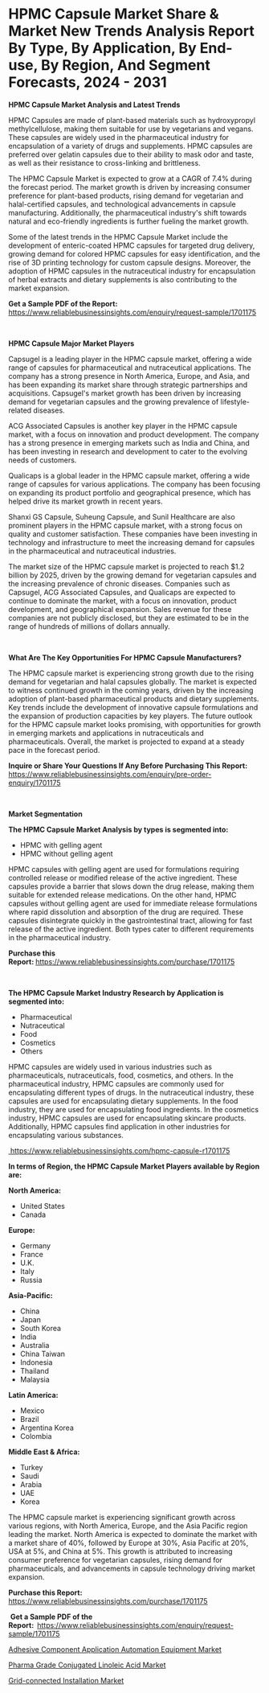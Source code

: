 <p><h1>HPMC Capsule Market Share & Market New Trends Analysis Report By Type, By Application, By End-use, By Region, And Segment Forecasts, 2024 - 2031</h1></p><p><strong>HPMC Capsule Market Analysis and Latest Trends</strong></p>
<p><p>HPMC Capsules are made of plant-based materials such as hydroxypropyl methylcellulose, making them suitable for use by vegetarians and vegans. These capsules are widely used in the pharmaceutical industry for encapsulation of a variety of drugs and supplements. HPMC capsules are preferred over gelatin capsules due to their ability to mask odor and taste, as well as their resistance to cross-linking and brittleness.</p><p>The HPMC Capsule Market is expected to grow at a CAGR of 7.4% during the forecast period. The market growth is driven by increasing consumer preference for plant-based products, rising demand for vegetarian and halal-certified capsules, and technological advancements in capsule manufacturing. Additionally, the pharmaceutical industry's shift towards natural and eco-friendly ingredients is further fueling the market growth.</p><p>Some of the latest trends in the HPMC Capsule Market include the development of enteric-coated HPMC capsules for targeted drug delivery, growing demand for colored HPMC capsules for easy identification, and the rise of 3D printing technology for custom capsule designs. Moreover, the adoption of HPMC capsules in the nutraceutical industry for encapsulation of herbal extracts and dietary supplements is also contributing to the market expansion.</p></p>
<p><strong>Get a Sample PDF of the Report:&nbsp;</strong> <a href="https://www.reliablebusinessinsights.com/enquiry/request-sample/1701175">https://www.reliablebusinessinsights.com/enquiry/request-sample/1701175</a></p>
<p>&nbsp;</p>
<p><strong>HPMC Capsule Major Market Players</strong></p>
<p><p>Capsugel is a leading player in the HPMC capsule market, offering a wide range of capsules for pharmaceutical and nutraceutical applications. The company has a strong presence in North America, Europe, and Asia, and has been expanding its market share through strategic partnerships and acquisitions. Capsugel's market growth has been driven by increasing demand for vegetarian capsules and the growing prevalence of lifestyle-related diseases.</p><p>ACG Associated Capsules is another key player in the HPMC capsule market, with a focus on innovation and product development. The company has a strong presence in emerging markets such as India and China, and has been investing in research and development to cater to the evolving needs of customers.</p><p>Qualicaps is a global leader in the HPMC capsule market, offering a wide range of capsules for various applications. The company has been focusing on expanding its product portfolio and geographical presence, which has helped drive its market growth in recent years.</p><p>Shanxi GS Capsule, Suheung Capsule, and Sunil Healthcare are also prominent players in the HPMC capsule market, with a strong focus on quality and customer satisfaction. These companies have been investing in technology and infrastructure to meet the increasing demand for capsules in the pharmaceutical and nutraceutical industries.</p><p>The market size of the HPMC capsule market is projected to reach $1.2 billion by 2025, driven by the growing demand for vegetarian capsules and the increasing prevalence of chronic diseases. Companies such as Capsugel, ACG Associated Capsules, and Qualicaps are expected to continue to dominate the market, with a focus on innovation, product development, and geographical expansion. Sales revenue for these companies are not publicly disclosed, but they are estimated to be in the range of hundreds of millions of dollars annually.</p></p>
<p>&nbsp;</p>
<p><strong>What Are The Key Opportunities For HPMC Capsule Manufacturers?</strong></p>
<p><p>The HPMC capsule market is experiencing strong growth due to the rising demand for vegetarian and halal capsules globally. The market is expected to witness continued growth in the coming years, driven by the increasing adoption of plant-based pharmaceutical products and dietary supplements. Key trends include the development of innovative capsule formulations and the expansion of production capacities by key players. The future outlook for the HPMC capsule market looks promising, with opportunities for growth in emerging markets and applications in nutraceuticals and pharmaceuticals. Overall, the market is projected to expand at a steady pace in the forecast period.</p></p>
<p><strong>Inquire or Share Your Questions If Any Before Purchasing This Report:</strong> <a href="https://www.reliablebusinessinsights.com/enquiry/pre-order-enquiry/1701175">https://www.reliablebusinessinsights.com/enquiry/pre-order-enquiry/1701175</a></p>
<p>&nbsp;</p>
<p><strong>Market Segmentation</strong></p>
<p><strong>The HPMC Capsule Market Analysis by types is segmented into:</strong></p>
<p><ul><li>HPMC with gelling agent</li><li>HPMC without gelling agent</li></ul></p>
<p><p>HPMC capsules with gelling agent are used for formulations requiring controlled release or modified release of the active ingredient. These capsules provide a barrier that slows down the drug release, making them suitable for extended release medications. On the other hand, HPMC capsules without gelling agent are used for immediate release formulations where rapid dissolution and absorption of the drug are required. These capsules disintegrate quickly in the gastrointestinal tract, allowing for fast release of the active ingredient. Both types cater to different requirements in the pharmaceutical industry.</p></p>
<p><strong>Purchase this Report:&nbsp;</strong><a href="https://www.reliablebusinessinsights.com/purchase/1701175">https://www.reliablebusinessinsights.com/purchase/1701175</a></p>
<p>&nbsp;</p>
<p><strong>The HPMC Capsule Market Industry Research by Application is segmented into:</strong></p>
<p><ul><li>Pharmaceutical</li><li>Nutraceutical</li><li>Food</li><li>Cosmetics</li><li>Others</li></ul></p>
<p><p>HPMC capsules are widely used in various industries such as pharmaceuticals, nutraceuticals, food, cosmetics, and others. In the pharmaceutical industry, HPMC capsules are commonly used for encapsulating different types of drugs. In the nutraceutical industry, these capsules are used for encapsulating dietary supplements. In the food industry, they are used for encapsulating food ingredients. In the cosmetics industry, HPMC capsules are used for encapsulating skincare products. Additionally, HPMC capsules find application in other industries for encapsulating various substances.</p></p>
<p><a href="https://www.reliablebusinessinsights.com/hpmc-capsule-r1701175">&nbsp;https://www.reliablebusinessinsights.com/hpmc-capsule-r1701175</a></p>
<p><strong>In terms of Region, the HPMC Capsule Market Players available by Region are:</strong></p>
<p>
    <p> <strong> North America: </strong>
        <ul>
            <li>United States</li>
            <li>Canada</li>
        </ul>
        </p> 
    <p> <strong> Europe: </strong>
        <ul>
            <li>Germany</li>
            <li>France</li>
            <li>U.K.</li>
            <li>Italy</li>
            <li>Russia</li>
        </ul>
        </p> 
    <p> <strong> Asia-Pacific: </strong>
        <ul>
            <li>China</li>
            <li>Japan</li>
            <li>South Korea</li>
            <li>India</li>
            <li>Australia</li>
            <li>China Taiwan</li>
            <li>Indonesia</li>
            <li>Thailand</li>
            <li>Malaysia</li>
        </ul>
        </p> 
    <p> <strong> Latin America: </strong>
        <ul>
            <li>Mexico</li>
            <li>Brazil</li>
            <li>Argentina Korea</li>
            <li>Colombia</li>
        </ul>
        </p> 
    <p> <strong> Middle East & Africa: </strong>
        <ul>
            <li>Turkey</li>
            <li>Saudi</li>
            <li>Arabia</li>
            <li>UAE</li>
            <li>Korea</li>
        </ul>
    </p>
    </p>
<p><p>The HPMC capsule market is experiencing significant growth across various regions, with North America, Europe, and the Asia Pacific region leading the market. North America is expected to dominate the market with a market share of 40%, followed by Europe at 30%, Asia Pacific at 20%, USA at 5%, and China at 5%. This growth is attributed to increasing consumer preference for vegetarian capsules, rising demand for pharmaceuticals, and advancements in capsule technology driving market expansion.</p></p>
<p><strong>Purchase this Report: </strong><a href="https://www.reliablebusinessinsights.com/purchase/1701175">https://www.reliablebusinessinsights.com/purchase/1701175</a></p>
<p>&nbsp;<strong>Get a Sample PDF of the Report:&nbsp;&nbsp;</strong><a href="https://www.reliablebusinessinsights.com/enquiry/request-sample/1701175">https://www.reliablebusinessinsights.com/enquiry/request-sample/1701175</a></p>
<p><strong></strong></p>
<p><p><a href="https://medium.com/@raymiu201/adhesive-component-application-automation-equipment-market-size-growth-trends-statistics-90b96dfac2cb">Adhesive Component Application Automation Equipment Market</a></p><p><a href="https://medium.com/@parmer78465/pharma-grade-conjugated-linoleic-acid-market-share-and-new-trends-analysis-by-its-type-a9bdbee2b260">Pharma Grade Conjugated Linoleic Acid Market</a></p><p><a href="https://medium.com/@mamunislambd984/grid-connected-installation-market-analysis-report-global-insights-by-region-type-with-b9f858ee3275">Grid-connected Installation Market</a></p></p>